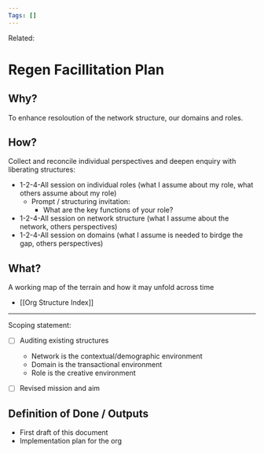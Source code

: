 ```yaml
---
Tags: []
---
```

Related: 
# Regen Facillitation Plan

## Why?
To enhance resoloution of the network structure, our domains and roles.

## How?
Collect and reconcile individual perspectives and deepen enquiry with liberating structures: 
- 1-2-4-All session on individual roles (what I assume about my role, what others assume about my role)
	- Prompt / structuring invitation:
		- What are the key functions of your role? 
- 1-2-4-All session on network structure (what I assume about the network, others perspectives)
- 1-2-4-All session on domains (what I assume is needed to birdge the gap, others perspectives)

## What?
A working map of the terrain and how it may unfold across time
- [[Org Structure Index]]



---

Scoping statement:
- [ ] Auditing existing structures
	- Network is the contextual/demographic environment
	- Domain is the transactional environment
	- Role is the creative environment
- [ ] Revised mission and aim


## Definition of Done / Outputs
- First draft of this document
- Implementation plan for the org